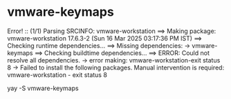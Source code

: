# vmware-keymaps


Error!
:: (1/1) Parsing SRCINFO: vmware-workstation
==> Making package: vmware-workstation 17.6.3-2 (Sun 16 Mar 2025 03:17:36 PM IST)
==> Checking runtime dependencies...
==> Missing dependencies:
  -> vmware-keymaps
==> Checking buildtime dependencies...
==> ERROR: Could not resolve all dependencies.
 -> error making: vmware-workstation-exit status 8
 -> Failed to install the following packages. Manual intervention is required:
vmware-workstation - exit status 8



yay -S vmware-keymaps
